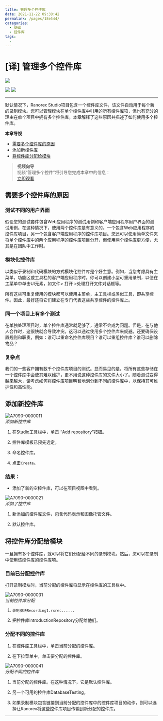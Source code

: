 ```yaml
---
title: 管理多个控件库
date: 2021-11-22 09:30:42
permalink: /pages/18e544/
categories:
  - 基础
  - 控件库
tags:
  - 
---
```

# [译] 管理多个控件库

  

[![](https://img.shields.io/badge/OfficialPage-ClickMe-blue.svg?longCache=true&style=flat-square)][0]  

[![](https://img.shields.io/badge/Translator-TaylorTaurus-42B983.svg?longCache=true&style=flat-square)](https://github.com/taylortaurus) 
![](https://img.shields.io/badge/TranslateTime-2019年9月10日-green.svg?longCache=true&style=flat-square)

---

默认情况下，Ranorex Studio项目包含一个控件库文件，该文件自动用于每个新的录制模块。您可以管理模块在单个控件库中引用的所有控件库项，但也有充分的理由在单个项目中拥有多个控件库。本章解释了这些原因并描述了如何使用多个控件库。


**本章导视**


- [需要多个控件库的原因](#需要多个控件库的原因)
- [添加新控件库](#添加新控件库)
- [将控件库分配给模块](#将控件库分配给模块)





>**视频向导**    
视频“管理多个控件”将引导您完成本章中的信息：     
[立即观看](https://www.youtube.com/embed/_sa1xGcwf4s)


## 需要多个控件库的原因

### **测试不同的用户界面**

假设您的测试套件包含Web应用程序的测试用例和客户端应用程序用户界面的测试用例。在这种情况下，使用两个控件库是有意义的。一个包含Web应用程序的控件库项目，另一个包含客户端应用程序的控件库项目。您还可以使用简单文件夹将单个控件库中的两个应用程序的控件库项目分开，但使用两个控件库更方便，尤其是在团队中工作时。

### **模块化控件库**

以类似于录制和代码模块的方式模块化控件库是个好主意。例如，当您考虑具有主菜单，功能区或工具栏的客户端应用程序时，你可以创建小型可重用录制，以便在主菜单中单击UI元素，如文件> 打开 >处理打开文件对话框等。

所有这些可重复使用的模块都可以使用主菜单，主工具栏或类似工具，即共享控件。因此，最好还将它们建立在专门代表这些共享控件的控件库上。

### **同一个项目上有多个测试**

在单独处理项目时，单个控件库通常就足够了，通常不会成为问题。但是，在与他人合作时，这很快就会导致冲突。这可以通过使用多个控件库来规避。还要确保设置规则和职责，例如：谁可以重命名控件库项目？谁可以重组控件库？谁可以删除物品？

### **复杂点**
我们的一些客户拥有数千个控件库项目的测试。显而易见的是，将所有这些存储在一个控件库中会使其难以维护，更不用说这种控件库的文件大小了。随着测试变得越来越大，请考虑如何将控件库项目明智地划分到不同的控件库中，以保持其可维护性和高性能。

## 添加新控件库

![A7090-0000011](https://gitee.com/taylortaurus/RX_UserGuide_GitBook_Picbed/raw/master/Repository/A7090-0000011.png)       
*添加新控件库*

1. 在Studio工具栏中，单击 “Add repository”按钮。

2. 控件库模板已预先选定。

3. 命名控件库。

4. 点击`Create`。


### **结果**：

- 添加了新的空控件库，可以在项目视图中看到。

![A7090-0000021](https://gitee.com/taylortaurus/RX_UserGuide_GitBook_Picbed/raw/master/Repository/A7090-0000021.png)           
*添加了控件库*

1. 新添加的控件库文件，包含代码表示和图像托管文件。

2. 默认控件库。


## 将控件库分配给模块

一旦拥有多个控件库，就可以将它们分配给不同的录制模块。然后，您可以在录制中使用该控件库的控件库项。

### **目前已分配控件库**

打开录制模块时，当前分配的控件库将显示在控件库的工具栏中。

![A7090-0000031](https://gitee.com/taylortaurus/RX_UserGuide_GitBook_Picbed/raw/master/Repository/A7090-0000031.png)          
*当前控件库分配*

1. `录制模块Recording1.rxrec......`

2. 把控件库IntroductionRepository分配给他们。


### **分配不同的控件库**

1. 在控件库工具栏中，单击当前分配的控件库。

2. 在下拉菜单中，单击要分配的控件库。


![A7090-0000041](https://gitee.com/taylortaurus/RX_UserGuide_GitBook_Picbed/raw/master/Repository/A7090-0000041.png)              
*分配不同的控件库*

1. 当前分配的控件库。在这种情况下，它是默认控件库。

2. 另一个可用的控件库DatabaseTesting。

3. 如果录制模块包含链接到当前分配的控件库中的控件库项目的动作，则可以选择让Ranorex将这些控件库项目传输到新分配的控件库。

----

<!-- [👈使用单个控件库项表示多个元素][1]&emsp;&emsp;&emsp;&emsp;&emsp;&emsp;&emsp;&emsp;&emsp;&emsp;&emsp;&emsp;&emsp;&emsp;&emsp;&emsp;&emsp;&emsp;&emsp;&emsp;&emsp;&emsp;&emsp;&emsp;&emsp;[嵌入控件库👉][2] -->











[0]: https://www.ranorex.com/help/latest/ranorex-studio-fundamentals/repository/multiple-repositories/
[1]:/pages/8fe574/
[2]:/pages/84bed9/